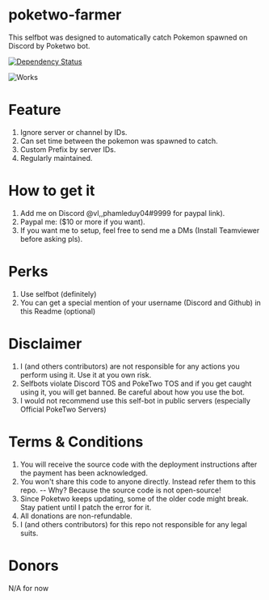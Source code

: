 # poketwo-farmer
This selfbot was designed to automatically catch Pokemon spawned on Discord by Poketwo bot.

[![Dependency Status](https://david-dm.org/phamleduy04/poketwo-farmer-PRO.svg)](https://david-dm.org/phamleduy04/poketwo-farmer-PRO)


![Works](https://i.imgur.com/1TMA48f.gif)

# Feature
1. Ignore server or channel by IDs.
2. Can set time between the pokemon was spawned to catch.
3. Custom Prefix by server IDs.
4. Regularly maintained.

# How to get it
1. Add me on Discord @vl,,phamleduy04#9999 for paypal link).
2. Paypal me: ($10 or more if you want).
3. If you want me to setup, feel free to send me a DMs (Install Teamviewer before asking pls).

# Perks
1. Use selfbot (definitely)
2. You can get a special mention of your username (Discord and Github) in this Readme (optional)

# Disclaimer
1. I (and others contributors) are not responsible for any actions you perform using it. Use it at you own risk.
2. Selfbots violate Discord TOS and PokeTwo TOS and if you get caught using it, you will get banned. Be careful about how you use the bot.
3. I would not recommend use this self-bot in public servers (especially Official PokeTwo Servers)

# Terms & Conditions
1. You will receive the source code with the deployment instructions after the payment has been acknowledged.
2. You won't share this code to anyone directly. Instead refer them to this repo.
-- Why? Because the source code is not open-source!
4. Since Poketwo keeps updating, some of the older code might break. Stay patient until I patch the error for it.
5. All donations are non-refundable.
6. I (and others contributors) for this repo not responsible for any legal suits.

# Donors
N/A for now
